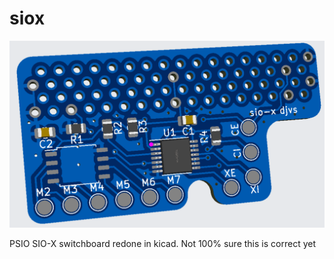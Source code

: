 # siox

![Screenshot of PCB](screenshot.png)

PSIO SIO-X switchboard redone in kicad.  Not 100% sure this is correct yet

